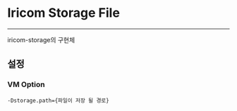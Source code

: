 # Iricom Storage File

---

iricom-storage의 구현체

## 설정

### VM Option
```
-Dstorage.path={파일이 저장 될 경로}
```
